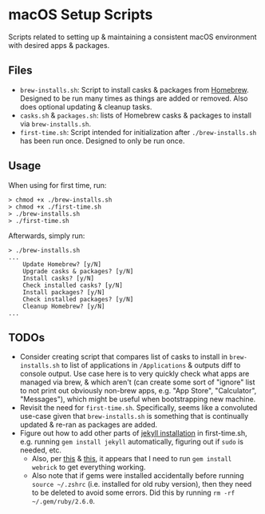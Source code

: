 # macOS Setup Scripts

Scripts related to setting up & maintaining a consistent macOS environment with desired apps & packages.

## Files

* `brew-installs.sh`: Script to install casks & packages from [Homebrew](https://brew.sh/). Designed to be run many times as things are added or removed. Also does optional updating & cleanup tasks.
* `casks.sh` & `packages.sh`: lists of Homebrew casks & packages to install via `brew-installs.sh`. 
* `first-time.sh`: Script intended for initialization after `./brew-installs.sh` has been run once. Designed to only be run once.

## Usage

When using for first time, run:
```shell
> chmod +x ./brew-installs.sh
> chmod +x ./first-time.sh
> ./brew-installs.sh
> ./first-time.sh
```
Afterwards, simply run:
```shell
> ./brew-installs.sh
...
    Update Homebrew? [y/N]
    Upgrade casks & packages? [y/N]
    Install casks? [y/N]
    Check installed casks? [y/N]
    Install packages? [y/N]
    Check installed packages? [y/N]
    Cleanup Homebrew? [y/N]
...
```

## TODOs

* Consider creating script that compares list of casks to install in `brew-installs.sh` to list of applications in `/Applications` & outputs diff to console output. Use case here is to very quickly check what apps are managed via brew, & which aren't (can create some sort of "ignore" list to not print out obviously non-brew apps, e.g. "App Store", "Calculator", "Messages"), which might be useful when bootstrapping new machine.
* Revisit the need for `first-time.sh`. Specifically, seems like a convoluted use-case given that `brew-installs.sh` is something that is continually updated & re-ran as packages are added.
* Figure out how to add other parts of [jekyll installation](https://jekyllrb.com/docs/installation/macos/) in first-time.sh, e.g. running `gem install jekyll` automatically, figuring out if `sudo` is needed, etc.
  * Also, per [this](https://github.com/github/pages-gem/issues/752) & [this](https://github.com/jekyll/jekyll/issues/8523), it appears that I need to run `gem install webrick` to get everything working.
  * Also note that if gems were installed accidentally before running `source ~/.zshrc` (i.e. installed for old ruby version), then they need to be deleted to avoid some errors. Did this by running `rm -rf ~/.gem/ruby/2.6.0`.
